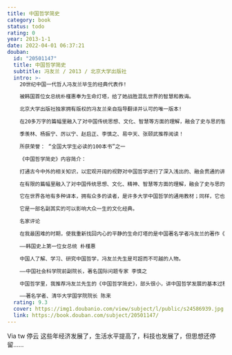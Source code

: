 ```yaml
---
title: 中国哲学简史
category: book
status: todo
rating: 0
year: 2013-1-1
date: 2022-04-01 06:37:21
douban:
  id: "20501147"
  title: 中国哲学简史
  subtitle: 冯友兰 / 2013 / 北京大学出版社
  intro: >-
    20世纪中国一代哲人冯友兰毕生的经典代表作!

    被韩国首位女总统朴槿惠奉为生命灯塔，给了她战胜混乱世界的智慧和教诲。

    北京大学出版社独家拥有版权的冯友兰亲自指导翻译并认可的唯一版本!

    在20多万字的篇幅里融入了对中国传统思想、文化、智慧等方面的理解，融会了史与思的智慧结晶 ，洋溢着人生的智慧与哲人的洞见!

    季羡林、杨振宁、厉以宁、赵启正、李慎之、易中天、张颐武推荐阅读！

    所获荣誉： “全国大学生必读的100本书”之一

    《中国哲学简史》内容简介：

    打通古今中外的相关知识，以宏观开阔的视野对中国哲学进行了深入浅出的、融会贯通的讲解。

    在有限的篇幅里融入了对中国传统思想、文化、精神、智慧等方面的理解，融会了史与思的智慧结晶，洋溢着人生的智慧与哲人的洞见，寄托着现实的人生关怀。

    它在世界各地有多种译本，拥有众多的读者，是许多大学中国哲学的通用教材；同样，它也是广大读者学习中国古代文化、借鉴中国传统智慧、启迪现实人生的入门书。

    它是一部名副其实的可以影响大众一生的文化经典。

    名家评论

    在我最困难的时期，使我重新找回内心的平静的生命灯塔的是中国著名学者冯友兰的著作《中国哲学简史》。

    ——韩国史上第一位女总统 朴槿惠

    中国人了解、学习、研究中国哲学，冯友兰先生是可超而不可越的人物。

    ——中国社会科学院前副院长，著名国际问题专家 李慎之

    中国哲学里，我推荐冯友兰先生的《中国哲学简史》，部头很小，讲中国哲学发展的基本过程和问题。它本来是写给美国人的，非常通俗易懂。对于所学专业不是哲学的学生是最基本的。在世界上还没有见过第二本这样的书。

    ——著名学者、清华大学国学院院长 陈来
  rating: 9.3
  cover: https://img1.doubanio.com/view/subject/l/public/s24586939.jpg
  link: https://book.douban.com/subject/20501147/
---
```


Via tw 停云 这些年经济发展了，生活水平提高了，科技也发展了，但思想还停留……